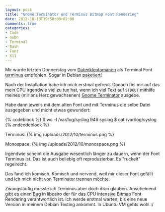 ```yaml
---
layout: post
title: "Gnome Terminator und Terminus Bitmap Font Rendering"
date: 2012-10-19T19:50:00+02:00
comments: true
categories:
- Code
- osbn
- Terminal
- Bash
- Font
- X11
---
```


Mir wurde letzten Donnerstag vom [Datenkleptomanen](http://datenkleptomanie.info) als Terminal Font
[terminus](http://terminus-font.sourceforge.net/) empfohlen. Sogar in Debian
[paketiert](http://packages.debian.org/squeeze/console-terminus)!

Nach der Installation habe ich mich erstmal gefreut. Danach fiel mir auf das
mein CPU irgendwie viel zu tun hat, wenn ich viel Text auf `STDOUT` mithilfe
meines (mir ans Herz gewachsenen) [Gnome Terminator](http://www.tenshu.net/p/terminator.html) ausgebe.

Habe dann jeweils mit dem alten Font und mit Terminus die selbe Datei ausgegeben
und micht etwas gewundert:

{% codeblock %}
$ wc -l /var/log/syslog
946 syslog
$ cat /var/log/syslog
{% endcodeblock %}

Terminus:
{% img /uploads/2012/10/terminus.png %}

Monospace:
{% img /uploads/2012/10/monospace.png %}

Irgendwie scheint die Ausgabe wesentlich länger zu dauern, wenn der Font
Terminus ist. Das ist auch beliebig oft reproduzierbar. Es "ruckelt" regelrecht.

Das fand ich komisch. Komisch und nervend, weil mir dieser Font gefällt
und ich mich nicht von Terminator trennen möchte.

Zwangsläufig musste ich Terminus aber doch dran glauben. Anscheinend gibt es einen [Bug](https://bugs.freedesktop.org/show_bug.cgi?id=48395)
in libcairo der für das CPU intensive Bitmap Font Rendering verantwortlich ist.
Ich werde erstmal warten, bis eine neue Version in meinem Debian Testing
ankommt. In Ubuntu VM gehts wohl :/
